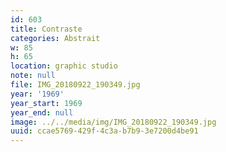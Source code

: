 ```yaml
---
id: 603
title: Contraste
categories: Abstrait
w: 85
h: 65
location: graphic studio
note: null
file: IMG_20180922_190349.jpg
year: '1969'
year_start: 1969
year_end: null
image: ../../media/img/IMG_20180922_190349.jpg
uuid: ccae5769-429f-4c3a-b7b9-3e7200d4be91
---
```


